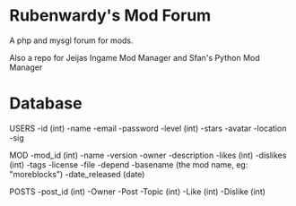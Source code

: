  Rubenwardy's Mod Forum
 ======================
 
 A php and mysgl forum for mods.

 Also a repo for Jeijas Ingame Mod Manager
 and Sfan's Python Mod Manager
 
 
 Database
 ========
 
 USERS
 -id   (int)
 -name
 -email
 -password
 -level  (int)
 -stars
 -avatar
 -location
 -sig
 
 MOD
 -mod_id (int)
 -name
 -version
 -owner
 -description
 -likes    (int)
 -dislikes  (int)
 -tags
 -license
 -file
 -depend
 -basename (the mod name, eg: "moreblocks")
 -date_released  (date)
 
 POSTS
 -post_id (int)
 -Owner
 -Post
 -Topic (int)
 -Like  (int)
 -Dislike (int)